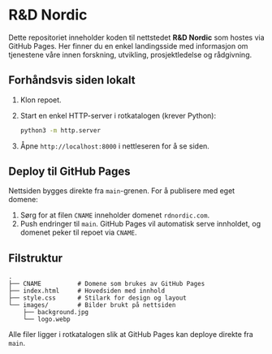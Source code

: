 # R&D Nordic

Dette repositoriet inneholder koden til nettstedet **R&D Nordic** som hostes via GitHub Pages.
Her finner du en enkel landingsside med informasjon om tjenestene våre innen forskning,
utvikling, prosjektledelse og rådgivning.

## Forhåndsvis siden lokalt

1. Klon repoet.
2. Start en enkel HTTP-server i rotkatalogen (krever Python):

   ```bash
   python3 -m http.server
   ```

3. Åpne `http://localhost:8000` i nettleseren for å se siden.

## Deploy til GitHub Pages

Nettsiden bygges direkte fra `main`-grenen. For å publisere med eget domene:

1. Sørg for at filen `CNAME` inneholder domenet `rdnordic.com`.
2. Push endringer til `main`. GitHub Pages vil automatisk serve innholdet,
   og domenet peker til repoet via `CNAME`.

## Filstruktur

```
.
├── CNAME          # Domene som brukes av GitHub Pages
├── index.html     # Hovedsiden med innhold
├── style.css      # Stilark for design og layout
└── images/        # Bilder brukt på nettsiden
    ├── background.jpg
    └── logo.webp
```

Alle filer ligger i rotkatalogen slik at GitHub Pages kan deploye direkte fra `main`.
